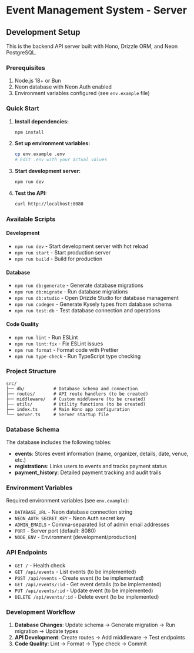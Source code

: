 # Event Management System - Server

## Development Setup

This is the backend API server built with Hono, Drizzle ORM, and Neon PostgreSQL.

### Prerequisites

1. Node.js 18+ or Bun
2. Neon database with Neon Auth enabled
3. Environment variables configured (see `env.example` file)

### Quick Start

1. **Install dependencies:**

   ```bash
   npm install
   ```

2. **Set up environment variables:**

   ```bash
   cp env.example .env
   # Edit .env with your actual values
   ```

3. **Start development server:**

   ```bash
   npm run dev
   ```

4. **Test the API:**
   ```bash
   curl http://localhost:8080
   ```

### Available Scripts

#### Development

- `npm run dev` - Start development server with hot reload
- `npm run start` - Start production server
- `npm run build` - Build for production

#### Database

- `npm run db:generate` - Generate database migrations
- `npm run db:migrate` - Run database migrations
- `npm run db:studio` - Open Drizzle Studio for database management
- `npm run codegen` - Generate Kysely types from database schema
- `npm run test:db` - Test database connection and operations

#### Code Quality

- `npm run lint` - Run ESLint
- `npm run lint:fix` - Fix ESLint issues
- `npm run format` - Format code with Prettier
- `npm run type-check` - Run TypeScript type checking

### Project Structure

```
src/
├── db/           # Database schema and connection
├── routes/       # API route handlers (to be created)
├── middleware/   # Custom middleware (to be created)
├── utils/        # Utility functions (to be created)
├── index.ts      # Main Hono app configuration
└── server.ts     # Server startup file
```

### Database Schema

The database includes the following tables:

- **events**: Stores event information (name, organizer, details, date, venue, etc.)
- **registrations**: Links users to events and tracks payment status
- **payment_history**: Detailed payment tracking and audit trails

### Environment Variables

Required environment variables (see `env.example`):

- `DATABASE_URL` - Neon database connection string
- `NEON_AUTH_SECRET_KEY` - Neon Auth secret key
- `ADMIN_EMAILS` - Comma-separated list of admin email addresses
- `PORT` - Server port (default: 8080)
- `NODE_ENV` - Environment (development/production)

### API Endpoints

- `GET /` - Health check
- `GET /api/events` - List events (to be implemented)
- `POST /api/events` - Create event (to be implemented)
- `GET /api/events/:id` - Get event details (to be implemented)
- `PUT /api/events/:id` - Update event (to be implemented)
- `DELETE /api/events/:id` - Delete event (to be implemented)

### Development Workflow

1. **Database Changes**: Update schema → Generate migration → Run migration → Update types
2. **API Development**: Create routes → Add middleware → Test endpoints
3. **Code Quality**: Lint → Format → Type check → Commit
